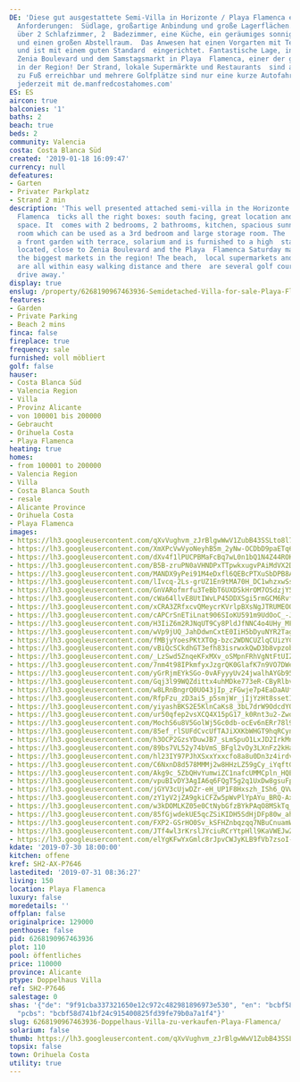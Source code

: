 ```yaml
---
DE: 'Diese gut ausgestattete Semi-Villa in Horizonte / Playa Flamenca erfüllt alle
  Anforderungen:  Südlage, großartige Anbindung und große Lagerflächen. Es verfügt
  über 2 Schlafzimmer, 2  Badezimmer, eine Küche, ein geräumiges sonniges Wohnzimmer
  und einen großen Abstellraum.  Das Anwesen hat einen Vorgarten mit Terrasse, Solarium
  und ist mit einem guten Standard  eingerichtet. Fantastische Lage, in der Nähe von
  Zenia Boulevard und dem Samstagsmarkt in Playa  Flamenca, einer der größten Märkte
  in der Region! Der Strand, lokale Supermärkte und Restaurants  sind alle leicht
  zu Fuß erreichbar und mehrere Golfplätze sind nur eine kurze Autofahrt entfernt.  Termine
  jederzeit mit de.manfredcostahomes.com'
ES: ES
aircon: true
balconies: '1'
baths: 2
beach: true
beds: 2
community: Valencia
costa: Costa Blanca Süd
created: '2019-01-18 16:09:47'
currency: null
defeatures:
- Garten
- Privater Parkplatz
- Strand 2 min
description: 'This well presented attached semi-villa in the Horizonte area of Playa
  Flamenca  ticks all the right boxes: south facing, great location and large storage
  space. It  comes with 2 bedrooms, 2 bathrooms, kitchen, spacious sunny living room,  additional
  room which can be used as a 3rd bedroom and large storage room. The  property has
  a front garden with terrace, solarium and is furnished to a high  standard. Fantastically
  located, close to Zenia Boulevard and the Playa  Flamenca Saturday market, one of
  the biggest markets in the region! The beach,  local supermarkets and restaurants
  are all within easy walking distance and there  are several golf courses a short
  drive away.'
display: true
enslug: /property/6268190967463936-Semidetached-Villa-for-sale-Playa-Flamenca/
features:
- Garden
- Private Parking
- Beach 2 mins
finca: false
fireplace: true
frequency: sale
furnished: voll möbliert
golf: false
hauser:
- Costa Blanca Süd
- Valencia Region
- Villa
- Provinz Alicante
- von 100001 bis 200000
- Gebraucht
- Orihuela Costa
- Playa Flamenca
heating: true
homes:
- from 100001 to 200000
- Valencia Region
- Villa
- Costa Blanca South
- resale
- Alicante Province
- Orihuela Costa
- Playa Flamenca
images:
- https://lh3.googleusercontent.com/qXvVughvm_zJrBlgwWwV1ZubB43SSLto8l78I08OsX8Rn1w-pHOFN5V3fGuCH-MkEO4WpTPpwLQwPxxxuKc=w640-rj-e30-l100
- https://lh3.googleusercontent.com/XmXPcVwVyoNeyhB5m_2yNw-OCDbD9paETq6IgVstNUK2NBmWH-R_9b0IzQqrCbr-FhbZr2k23yr6cF4OMQJf=w640-rj-e30-l100
- https://lh3.googleusercontent.com/dXv4f1lPUCPBMaFcBq7wL0n1bQ1N4Z44ROKjfJKfjsxvcLDnFnqf-7c5H_15XnSH3Bda64DKG04kPml_eJVX=w640-rj-e30-l100
- https://lh3.googleusercontent.com/B5B-zruPN0aVHNDPxTTpwkxugvPAiMdVX2Dqws8EDbLf-fckfsiz82MAiyCkguQpeWG3yu7R-MGL51R5JKY=w640-rj-e30-l100
- https://lh3.googleusercontent.com/MANDX9yPei91M4eDxfl6QEBcPTXuSbDPB8AT-C62l4p65YN2xfcJ72DRDY7eQeNgf0sSZ6kWIVuGiaQbvcNnVQ=w640-rj-e30-l100
- https://lh3.googleusercontent.com/lIvcq-2Ls-grUZ1En9tMA70H_DC1whzxwSseAb6ikT0_3txg1p_mGiEem06dhMAnQi9LLWK5dLRFAw_Sa7gh6A=w640-rj-e30-l100
- https://lh3.googleusercontent.com/GnVARofmrfu3TeBbT6UXDSkHrOM7OSdzjY5hewaylGgTYVwvCYogoLPPIaMw0xDvkR9zCywA8BSmXYnI8S4=w640-rj-e30-l100
- https://lh3.googleusercontent.com/cWa64llvE8UtIWvLP45DDXSgi5rmGCM6RvfNZhQFiSrpsxT9knB9nElvF0vMFl8U48nhlf4ebEFnnAwzg_w=w640-rj-e30-l100
- https://lh3.googleusercontent.com/xCRA3ZRfxcvQMeycrKVrlpBXsNgJTRUMEOO5rhtlBW5sk4LjyEg4xjEL5eSJAm3OhaVnKyHb1iTTm7gZS1Am=w640-rj-e30-l100
- https://lh3.googleusercontent.com/cAPCrSnETiLnat906SIoKU591m9UdOoC_-JJT852nQitKVVodSk_ZNdlN9WLFipqvzL28hJJLWcIoI2WPdHb=w640-rj-e30-l100
- https://lh3.googleusercontent.com/H3IiZ6m2RJNqUT9Cy8PldJfNNC4o4UHy_MFiG7Rrpt-omVcd7nXqgT71KuzDzTHIvn75QORDvAamje7FbzH__A=w640-rj-e30-l100
- https://lh3.googleusercontent.com/wVp9jUQ_JahDdwnCxtE0IiH5bDyuNYR2TagdXp2u1SgTOOut3mTFzhVc6i-kXilrxBCAvTmOmIJOLa5_QtAqpg=w640-rj-e30-l100
- https://lh3.googleusercontent.com/fMBjyYoesPKtXTOg-bzc2WDNCUZlqCUizYCs-jwfss1OKLAjCqlrKBrSchL-mZnCdfyxA_OoagcfF-9XUrqn=w640-rj-e30-l100
- https://lh3.googleusercontent.com/vBiQcSCkdhGT3efh83isrwxkQwD3b8vpzobEHPRIRo2kIfsiDjv88f8rOFVONGHSK3Fs8NkcU4hljtpzJmsD=w640-rj-e30-l100
- https://lh3.googleusercontent.com/_LzSwd5ZnqeKFxMXv_oSMpnFRhVgNtFtUIZkwW80J7e2fT5pCjVuJb3pDAzzeFrJ7HhgSw1vrqSESazRCtLe=w640-rj-e30-l100
- https://lh3.googleusercontent.com/7nm4t98IPkmfyxJzgrQK0GlafK7n9VO7DWejkMpxoyRjkL9du-sGYXQg2WTtBTJndvOFbL3hjjgGgdFggmyO7w=w640-rj-e30-l100
- https://lh3.googleusercontent.com/yGrRjmEYkSGo-0vAFyyyUv24jwalhAYGb95Z_7fObcg4K2tJyDPeJEIoGsaJ5dnhxUYLoOYSl8zfb4X2K_M=w640-rj-e30-l100
- https://lh3.googleusercontent.com/Gqj3l99WQZdittx4uhMDke773eR-CByRlbvdRYlweEfJqTYjrJGZpDwbKzgverfsDrMPklQMYB4vwdfuqoo=w640-rj-e30-l100
- https://lh3.googleusercontent.com/w8LRnBngrQ0UO43jIp_zFGwje7p4EaDaAUfoSNtOL906Z18CLJP_FPlGeQAy1luY2nBah-c7M8xkEdzc6mg=w640-rj-e30-l100
- https://lh3.googleusercontent.com/RfpFzu_zD3ai5_p5smjWr_jIjYzHt8ssetIvwqfDm0-_SjCbXCWMub8poSUvPweLAR5aTvtoeYV8WE0LwrG4VQ=w640-rj-e30-l100
- https://lh3.googleusercontent.com/yiyashBKS2E5KlnCaKs8_3bL7drW9OdcdYQ-2-KEySy3N_rsIW-a3dFQIeXXLP_dIIqHuCnTqnXFA4WPyY0=w640-rj-e30-l100
- https://lh3.googleusercontent.com/ur50qfep2vsXCQ4X15pG17_k0Rnt3u2-Zwoj5dsPHd7Bxi-0eTxlubkxFa9Pm7A5MHmTN4NUEh3YzfS2pkoqnw=w640-rj-e30-l100
- https://lh3.googleusercontent.com/MochS6u8V5GolWj5Gc0db-ocEv6nERr78l9Lt77kmUQ41HynQStkLlW6iuyi1EAS_olrvI-AVTrXT9YEKCx7kA=w640-rj-e30-l100
- https://lh3.googleusercontent.com/85ef_rlSUFdCvcUfTAJiXXKbWHGT9hqRCyn72yZxmiGsley_zIO60z2tz5fvKpNPbo2S7XnvDDBudlYaeVk=w640-rj-e30-l100
- https://lh3.googleusercontent.com/h3OCP2GzsYDuwJB7_sLmSpuO1LxJD2IrkMnELgivq61FkC0OLd5kM4amFPxIz6_8W-Lyg_Td18lmWDwtcaI=w640-rj-e30-l100
- https://lh3.googleusercontent.com/89bs7VL52y74bVmS_BFgl2vOy3LXnFz2kHaBNUSMUb05ZwlnOzJgd2YZfSxhH0j1Axrn7zsdFej5MFbFCic=w640-rj-e30-l100
- https://lh3.googleusercontent.com/hl23IY97PJhXSxxYxxcfo8a8u0Dn3z4irdv7WBG2M1OiSwB-zAGXB_Vaa7i45vGZaiMiZ5Wr_iVkdJ9LBuT2FQ=w640-rj-e30-l100
- https://lh3.googleusercontent.com/C6NxnD8d578MMMj2w8HHzLZ59gCy_iYqftGS0DiSX9ZIK1cDxH10enUm6TR0f-lGJ4IAIpAjTofukTfev24=w640-rj-e30-l100
- https://lh3.googleusercontent.com/Akg9c_5ZbQHvYumwiZC1nafcUMMCpln_HQEvwfTuJ3lrRFaalEa-xtCg8ez1kkLXo1idVFdelrlFdf4j6KK_=w640-rj-e30-l100
- https://lh3.googleusercontent.com/vpuBIvDY3AgIA6q6FQgT5g2q1UxDw8gsuFpfvUMX6dDi5zuyKsjESWsQyBtpAfsx8pz8fS7qL1SGdoFjC4g=w640-rj-e30-l100
- https://lh3.googleusercontent.com/jGYV3cUjwDZr-eH_UP1F8Hxszh_ISh6_QVwiGnNC8n3Xt-afnkBFJWyKWwYImNcd9aA1drP7Z9dkKro4N4F4=w640-rj-e30-l100
- https://lh3.googleusercontent.com/zY1yV2jZA9gkiCFZw5pWvPlYpAYu_BRQ-AxVHNn5o8GDUI-2-4XOVEUYhqk-tNJgZY5JKfi-whLTfCirtvo=w640-rj-e30-l100
- https://lh3.googleusercontent.com/w3kDOMLKZ05e0CtNybGfzBYkPAqO8MSkTq_xprg_s9mROSoM9KCbifVWbKAcZEONKCsCsK983H3XGvI3haaF=w640-rj-e30-l100
- https://lh3.googleusercontent.com/85fGjwdekUE5qcZSiKIDH5SdHjDFp80w_ahZQgNpoUbyMqGbjY2XdJnOlNzwCDRwp5dHNbCMEpuRl8CaDjnS=w640-rj-e30-l100
- https://lh3.googleusercontent.com/FXP2-GSrHO0Sv_kSFHZnbqzqq7NBuCnuamWWApA3YaR0d7awJBGTE9IJomqa9tXxrb4ewwF1LxjwVirRu3QFJw=w640-rj-e30-l100
- https://lh3.googleusercontent.com/JTf4wl3rKrslJYciuRCrYtpHll9KaVWEJwZWvULxsRePjtbufZRxIQ9aOWcZ2PKAa99Q2EEiXsU3ALfkXqc=w640-rj-e30-l100
- https://lh3.googleusercontent.com/elYgKFwYxGmlc8rJpvCWJyKLB9fVb7zsoI-M0f38-hC3l38oXhMN3NVN_3VavVEQg_E97Ea__Im63dbl9a8=w640-rj-e30-l100
kdate: '2019-07-30 18:00:00'
kitchen: offene
kref: SH2-AX-P7646
lastedited: '2019-07-31 08:36:27'
living: 150
location: Playa Flamenca
luxury: false
moredetails: ''
offplan: false
originalprice: 129000
penthouse: false
pid: 6268190967463936
plot: 110
pool: öffentliches
price: 110000
province: Alicante
ptype: Doppelhaus Villa
ref: SH2-P7646
salestage: 0
shas: '{"de": "9f91cba337321650e12c972c482981896973e530", "en": "bcbf58d741bf24c915400825fd39fe79b0a7a1f4",
  "pcbs": "bcbf58d741bf24c915400825fd39fe79b0a7a1f4"}'
slug: 6268190967463936-Doppelhaus-Villa-zu-verkaufen-Playa-Flamenca/
solarium: false
thumb: https://lh3.googleusercontent.com/qXvVughvm_zJrBlgwWwV1ZubB43SSLto8l78I08OsX8Rn1w-pHOFN5V3fGuCH-MkEO4WpTPpwLQwPxxxuKc=w400-h240-n-rj-e30-l100
topsix: false
town: Orihuela Costa
utility: true
---
```

